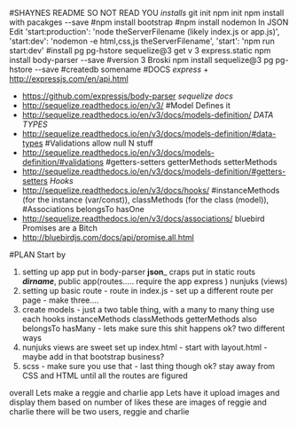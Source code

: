 #SHAYNES README SO NOT READ YOU
 *installs*
 git init npm init npm install with pacakges --save
 #npm install bootstrap
 #npm install nodemon
 In JSON Edit 'start:production': 'node theServerFilename (likely index.js or app.js)',
 'start:dev': 'nodemon -e html,css,js theServerFilename',
 'start': 'npm run start:dev'
 #install pg pg-hstore sequelize@3 get v 3
 express.static
 npm install body-parser --save
 #version 3 Broski
 npm install sequelize@3 pg pg-hstore --save
 #createdb somename
 #DOCS
 *express* +   http://expressjs.com/en/api.html
 +   https://github.com/expressjs/body-parser
 *sequelize docs*
 +  http://sequelize.readthedocs.io/en/v3/
 #Model Defines it
 + http://sequelize.readthedocs.io/en/v3/docs/models-definition/
 *DATA TYPES*
 + http://sequelize.readthedocs.io/en/v3/docs/models-definition/#data-types
 #Validations allow null N stuff
 + http://sequelize.readthedocs.io/en/v3/docs/models-definition/#validations
 #getters-setters getterMethods setterMethods
 + http://sequelize.readthedocs.io/en/v3/docs/models-definition/#getters-setters
 *Hooks*
 + http://sequelize.readthedocs.io/en/v3/docs/hooks/
 #instanceMethods (for the instance (var/const)), classMethods (for the class (model)),
 #Associations belongsTo hasOne
 + http://sequelize.readthedocs.io/en/v3/docs/associations/
 bluebird Promises are a Bitch
 + http://bluebirdjs.com/docs/api/promise.all.html



#PLAN
Start by
1) setting up app
  put in body-parser __json___ craps
  put in static routs ___dirname___, public
  app(routes.....
    require the app express
    )
  nunjuks (views)
2) setting up basic route - route in index.js - set up a different route per page - make three....
3) create models - just a two table thing, with a many to many thing
  use each
    hooks
    instanceMethods
    classMethods
    getterMethods
  also belongsTo
  hasMany - lets make sure this shit happens ok? two different ways
4) nunjuks
    views are sweet
    set up index.html - start with layout.html - maybe add in that  bootstrap business?
5) scss - make sure you use that - last thing though ok? stay away from CSS and HTML until all the routes are figured

overall
Lets make a reggie and charlie app
Lets have it upload images and display them based on number of likes
these are images of reggie and charlie
there will be two users, reggie and charlie
